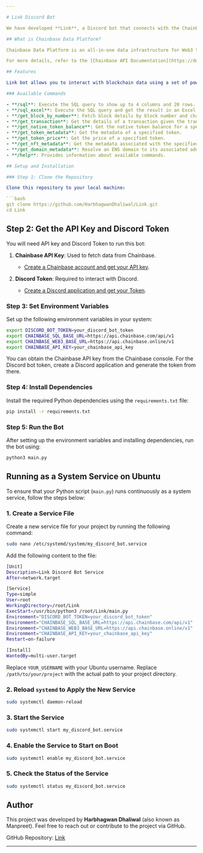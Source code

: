 ```yaml
---

# Link Discord Bot

We have developed **Link**, a Discord bot that connects with the Chainbase Network. It's an open-source project that anyone can use.

## What is Chainbase Data Platform?

Chainbase Data Platform is an all-in-one data infrastructure for Web3 that allows you to index, transform, and utilize large-scale on-chain data. It provides a suite of tools and services to help you build, manage, and scale your Web3 applications. By leveraging enriched on-chain data and streaming computing technologies across one data infrastructure, Chainbase Data Platform automates the indexing and querying of blockchain data, enabling developers to accomplish complex data tasks with ease.

For more details, refer to the [Chainbase API Documentation](https://docs.chainbase.com/api-reference/overview).

## Features

Link bot allows you to interact with blockchain data using a set of powerful commands:

### Available Commands

- **/sql**: Execute the SQL query to show up to 4 columns and 20 rows.
- **/sql_excel**: Execute the SQL query and get the result in an Excel file.
- **/get_block_by_number**: Fetch block details by block number and chain ID.
- **/get_transaction**: Get the details of a transaction given the transaction hash.
- **/get_native_token_balance**: Get the native token balance for a specified address.
- **/get_token_metadata**: Get the metadata of a specified token.
- **/get_token_price**: Get the price of a specified token.
- **/get_nft_metadata**: Get the metadata associated with the specified NFT.
- **/get_domain_metadata**: Resolve an ENS domain to its associated address.
- **/help**: Provides information about available commands.

## Setup and Installation

### Step 1: Clone the Repository

Clone this repository to your local machine:

```bash
git clone https://github.com/HarbhagwanDhaliwal/Link.git
cd Link
```

## Step 2: Get the API Key and Discord Token

You will need API key and Discord Token to run this bot:

1. **Chainbase API Key**: Used to fetch data from Chainbase.  
   - [Create a Chainbase account and get your API key](https://console.chainbase.com/).

2. **Discord Token**: Required to interact with Discord.  
   - [Create a Discord application and get your Token](https://discord.com/developers/applications).


### Step 3: Set Environment Variables

Set up the following environment variables in your system:

```bash
export DISCORD_BOT_TOKEN=your_discord_bot_token
export CHAINBASE_SQL_BASE_URL=https://api.chainbase.com/api/v1
export CHAINBASE_WEB3_BASE_URL=https://api.chainbase.online/v1
export CHAINBASE_API_KEY=your_chainbase_api_key
```

You can obtain the Chainbase API key from the Chainbase console. For the Discord bot token, create a Discord application and generate the token from there.

### Step 4: Install Dependencies

Install the required Python dependencies using the `requirements.txt` file:

```bash
pip install -r requirements.txt
```

### Step 5: Run the Bot

After setting up the environment variables and installing dependencies, run the bot using:

```bash
python3 main.py
```
## Running as a System Service on Ubuntu

To ensure that your Python script (`main.py`) runs continuously as a system service, follow the steps below:

### 1. Create a Service File
Create a new service file for your project by running the following command:

```bash
sudo nano /etc/systemd/system/my_discord_bot.service
```
Add the following content to the file:

```bash
[Unit]
Description=Link Discord Bot Service
After=network.target

[Service]
Type=simple
User=root
WorkingDirectory=/root/Link
ExecStart=/usr/bin/python3 /root/Link/main.py
Environment="DISCORD_BOT_TOKEN=your_discord_bot_token"
Environment="CHAINBASE_SQL_BASE_URL=https://api.chainbase.com/api/v1"
Environment="CHAINBASE_WEB3_BASE_URL=https://api.chainbase.online/v1"
Environment="CHAINBASE_API_KEY=your_chainbase_api_key"
Restart=on-failure

[Install]
WantedBy=multi-user.target


```
Replace `YOUR_USERNAME` with your Ubuntu username.
Replace `/path/to/your/project` with the actual path to your project directory.

### 2. Reload `systemd` to Apply the New Service

```bash
sudo systemctl daemon-reload
```

### 3. Start the Service

```bash
sudo systemctl start my_discord_bot.service
```

### 4. Enable the Service to Start on Boot

```bash
sudo systemctl enable my_discord_bot.service
```

### 5. Check the Status of the Service

```bash
sudo systemctl status my_discord_bot.service
```

## Author

This project was developed by **Harbhagwan Dhaliwal** (also known as Manpreet). Feel free to reach out or contribute to the project via GitHub.

GitHub Repository: [Link](https://github.com/HarbhagwanDhaliwal/Link/)

--- 
```

